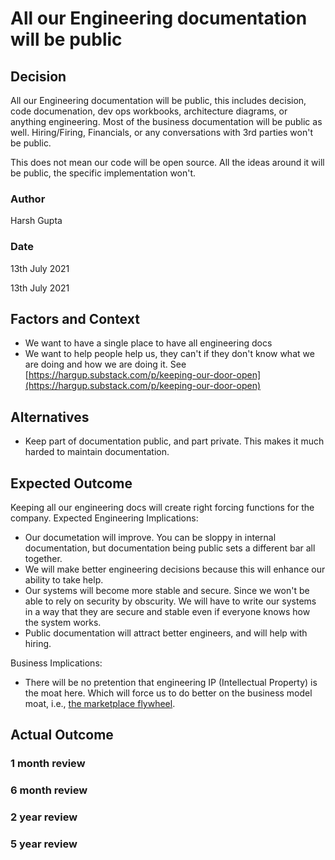 # All our Engineering documentation will be public

## Decision

All our Engineering documentation will be public, this includes decision, code documenation, dev ops workbooks, architecture diagrams, or anything engineering. Most of the business documentation will be public as well. Hiring/Firing, Financials, or any conversations with 3rd parties won't be public.

This does not mean our code will be open source. All the ideas around it will be public, the specific implementation won't.

### Author

Harsh Gupta

### Date

13th July 2021

13th July 2021

## Factors and Context

* We want to have a single place to have all engineering docs
* We want to help people help us, they can't if they don't know what we are doing and how we are doing it. See [https://hargup.substack.com/p/keeping-our-door-open](https://hargup.substack.com/p/keeping-our-door-open)

## Alternatives

* Keep part of documentation public, and part private. This makes it much harded to maintain documentation.

## Expected Outcome

Keeping all our engineering docs will create right forcing functions for the company. Expected Engineering Implications:

* Our documetation will improve. You can be sloppy in internal documentation, but documentation being public sets a different bar all together.
* We will make better engineering decisions because this will enhance our ability to take help.
* Our systems will become more stable and secure. Since we won't be able to rely on security by obscurity. We will have to write our systems in a way that they are secure and stable even if everyone knows how the system works.
* Public documentation will attract better engineers, and will help with hiring.

Business Implications:

* There will be no pretention that engineering IP \(Intellectual Property\) is the moat here. Which will force us to do better on the business model moat, i.e., [the marketplace flywheel](https://hargup.substack.com/p/amazon-for-search-re-explained).

## Actual Outcome

### 1 month review

### 6 month review

### 2 year review

### 5 year review

